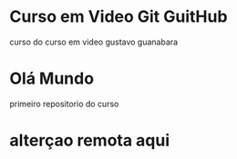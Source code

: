 # Curso em Video Git GuitHub
 curso  do curso em video gustavo guanabara
# Olá Mundo 
 primeiro repositorio do curso
# alterçao remota  aqui
